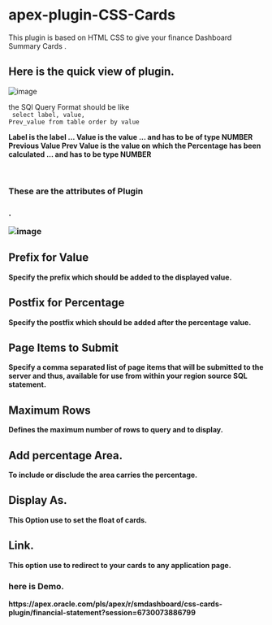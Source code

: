 # apex-plugin-CSS-Cards
This plugin is based on HTML CSS to give your finance Dashboard Summary Cards .


<h2>Here is the quick view of plugin.</h2>


![image](https://user-images.githubusercontent.com/121421319/209770928-b1e0ca79-1939-4bb6-b690-e356a46a1e71.png)


the SQl Query Format should be like 
</br>
<code>
  select label,
       value,
       Prev_value
  from table
 order by value
  </code>
  
<b>Label<b> is the label ...
<b>Value<b> is the value ... and has to be of type NUMBER
<b>Previous Value<b> Prev Value is the value on which the Percentage has been calculated ... and has to be type NUMBER

  </br>



<h3>These are the attributes of Plugin<h3> .
</br>

![image](https://user-images.githubusercontent.com/121421319/209767007-48fda96b-6d90-4d73-bc68-78f62027edb4.png)



<h2>Prefix for Value</h2>
Specify the prefix which should be added to the displayed value.

<h2>Postfix for Percentage</h2>
Specify the postfix which should be added after the percentage value.

<h2>Page Items to Submit</h2>
Specify a comma separated list of page items that will be submitted to the server and thus, available for use from within your region source SQL statement.

<h2>Maximum Rows</h2>
Defines the maximum number of rows to query and to display.

<h2>Add percentage Area.</h2>
To include or disclude the area carries the percentage.

<h2>Display As.</h2>
This Option use to set the float of cards.

<h2>Link.</h2>
This option use to redirect to your cards to any application page.
  
</br>
<h3>here is Demo.</h3>
https://apex.oracle.com/pls/apex/r/smdashboard/css-cards-plugin/financial-statement?session=6730073886799




